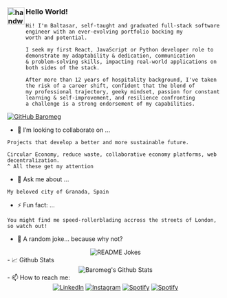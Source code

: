 ### <img alt="handwavegif" src="https://user-images.githubusercontent.com/39513876/112366216-8cfe7400-8cfe-11eb-8116-7d3dbae20e97.gif" width='40' align="left"/> Hello World!
```
Hi! I'm Baltasar, self-taught and graduated full-stack software engineer with an ever-evolving portfolio backing my 
worth and potential.

I seek my first React, JavaScript or Python developer role to demonstrate my adaptability & dedication, communication 
& problem-solving skills, impacting real-world applications on both sides of the stack.

After more than 12 years of hospitality background, I've taken the risk of a career shift, confident that the blend of
my professional trajectory, geeky mindset, passion for constant learning & self-improvement, and resilience confronting 
a challenge is a strong endorsement of my capabilities.

```

[![GitHub Baromeg](https://img.shields.io/github/followers/Baromeg?label=follow%20me&style=social)](https://github.com/Baromeg)

- 👯 I’m looking to collaborate on ...
```
Projects that develop a better and more sustainable future.

Circular Economy, reduce waste, collaborative economy platforms, web decentralization. 
^ All these get my attention
```
- 💬 Ask me about ...
```
My beloved city of Granada, Spain
```
- ⚡ Fun fact: ...
```
You might find me speed-rollerblading accross the streets of London, so watch out!
```
- 🤪 A random joke... because why not?
<div align="center">
<img align="center" src="https://readme-jokes.vercel.app/api" alt="README Jokes"></a>
</div>
- 📈 Github Stats
<div align="center">
<img align="center" src="https://github-readme-stats.vercel.app/api?username=Baromeg&include_all_commits=true&count_private=true&show_icons=true&line_height=20&title_color=7A7ADB&icon_color=2234AE&text_color=D3D3D3&bg_color=0,000000,130F40" alt="Baromeg's Github Stats">
</div>
- 📫 How to reach me:
<div align="center">
<a href="https://www.linkedin.com/in/baltasar-romero" target="_blank"><img src="https://img.shields.io/badge/LinkedIn-%230077B5.svg?&style=flat-square&logo=linkedin&logoColor=white" alt="LinkedIn"></a>
<a href="https://www.instagram.com/baromeg" target="_blank"><img src="https://img.shields.io/badge/Instagram-%23E4405F.svg?&style=flat-square&logo=instagram&logoColor=white" alt="Instagram"></a>
<a href="https://open.spotify.com/user/baromeg?si=tGnvMcPEQAuDVbGdD-kKMg" target="_blank"><img src="https://img.shields.io/badge/Spotify-%231ED760.svg?&style=flat-square&logo=spotify&logoColor=white" alt="Spotify"></a>
<a href="https://baltasar.tech" target="_blank"><img src="https://img.shields.io/badge/Portfolio-%23FC8621.svg?&style=flat-square&logo=google%20chrome&logoColor=white" alt="Spotify"></a>
</div>
